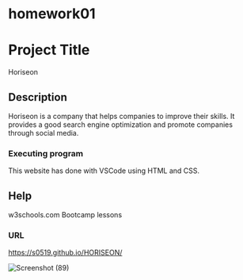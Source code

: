 # homework01

# Project Title

Horiseon

## Description

Horiseon is a company that helps companies to improve their skills. It provides a good search engine optimization and promote companies through social media. 


### Executing program

This website has done with VSCode using HTML and CSS.


## Help
w3schools.com
Bootcamp lessons

### URL
https://s0519.github.io/HORISEON/


![Screenshot (89)](https://user-images.githubusercontent.com/80322588/117848881-59918d80-b249-11eb-9d7f-ca22cca7d38d.png)





